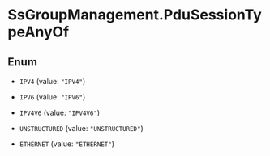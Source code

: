 # SsGroupManagement.PduSessionTypeAnyOf

## Enum


* `IPV4` (value: `"IPV4"`)

* `IPV6` (value: `"IPV6"`)

* `IPV4V6` (value: `"IPV4V6"`)

* `UNSTRUCTURED` (value: `"UNSTRUCTURED"`)

* `ETHERNET` (value: `"ETHERNET"`)


